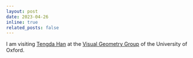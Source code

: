 ```yaml
---
layout: post
date: 2023-04-26
inline: true
related_posts: false
---
```


I am visiting <a href='https://tengdahan.github.io/'>Tengda Han</a> at the <a href='https://www.robots.ox.ac.uk/~vgg/'>Visual Geometry Group</a> of the University of Oxford.